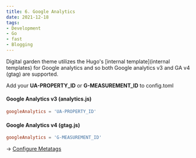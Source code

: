 ```yaml
---
title: 6. Google Analytics
date: 2021-12-18
tags:
- Development
- Go
- fast
- Blogging
---
```


Digital garden theme utilizes the Hugo's [internal template](internal 
templates) for Google analytics and so both Google analytics v3 and GA v4 
(gtag) are supported.

Add your **UA-PROPERTY_ID** or **G-MEASUREMENT_ID** to config.toml

#### Google Analytics v3 (analytics.js)

```toml
googleAnalytics = 'UA-PROPERTY_ID'
```

#### Google Analytics v4 (gtag.js)

```toml
googleAnalytics = 'G-MEASUREMENT_ID'
```

→ [Configure Metatags](/articles/metatags)

